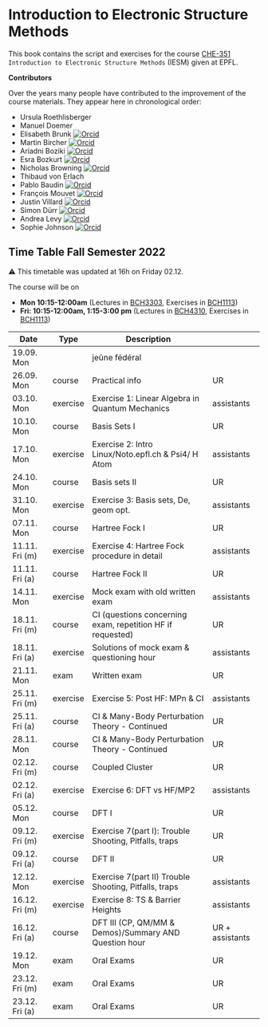 Introduction to Electronic Structure Methods
==============================================

This book contains the script and exercises for the course [CHE-351](https://edu.epfl.ch/coursebook/en/introduction-to-electronic-structure-methods-CH-353)  `Introduction to Electronic Structure Methods` (IESM) given at EPFL. 

**Contributors**

Over the years many people have contributed to the improvement of the course materials. They appear here in chronological order:

* Ursula Roethlisberger
* Manuel Doemer 
* Elisabeth Brunk [![Orcid](./images/orcid.png)]( https://orcid.org/0000-0001-8578-8658) 
* Martin Bircher [![Orcid](./images/orcid.png)]( https://orcid.org/0000-0002-6905-3130)
* Ariadni Boziki [![Orcid](./images/orcid.png)]( https://orcid.org/0000-0002-2347-8993)
* Esra Bozkurt [![Orcid](./images/orcid.png)]( https://orcid.org/0000-0001-8492-1162)
* Nicholas Browning  [![Orcid](./images/orcid.png)]( https://orcid.org/0000-0002-7859-6495)
* Thibaud von Erlach 
* Pablo Baudin [![Orcid](./images/orcid.png)]( https://orcid.org/0000-0001-7233-645X)
* François Mouvet [![Orcid](./images/orcid.png)](https://orcid.org/0000-0002-0416-2598)
* Justin Villard [![Orcid](./images/orcid.png)]( https://orcid.org/0000-0003-4606-319X)
* Simon Dürr  [![Orcid](./images/orcid.png)]( https://orcid.org/0000-0002-4304-8106)
* Andrea Levy [![Orcid](./images/orcid.png)]( https://orcid.org/0000-0003-1255-859X)
* Sophie Johnson [![Orcid](./images/orcid.png)]( https://orcid.org/0000-0003-4207-4350)

## Time Table Fall Semester 2022
⚠️ This timetable was updated at 16h on Friday 02.12.

The course will be on
* **Mon 10:15-12:00am** (Lectures in [BCH3303](https://plan.epfl.ch/?room==BCH%203303), Exercises in [BCH1113](https://plan.epfl.ch/?room==BCH%201113))
* **Fri: 10:15-12:00am, 1:15-3:00 pm** (Lectures in [BCH4310](https://plan.epfl.ch/?room==BCH%204310), Exercises in [BCH1113](https://plan.epfl.ch/?room==BCH%201113))

| Date            | Type     | Description                                               |                 |
|-----------------|----------|-----------------------------------------------------------|-----------------|
| 19.09. Mon      |          | jeûne fédéral                                             |                 |
| 26.09. Mon      | course   | Practical info                                            | UR              |
| 03.10. Mon      | exercise | Exercise 1: Linear Algebra in Quantum Mechanics           | assistants      |
| 10.10. Mon      | course   | Basis Sets I                                              | UR              |
| 17.10. Mon      | exercise | Exercise 2: Intro Linux/Noto.epfl.ch & Psi4/ H Atom       | assistants      |
| 24.10. Mon      | course   | Basis sets II                                             | UR              |
| 31.10. Mon      | exercise | Exercise 3: Basis sets, De, geom opt.                     | assistants      |
| 07.11. Mon      | course   | Hartree Fock I                                            | UR              |
| 11.11. Fri (m)  | exercise | Exercise 4: Hartree Fock procedure in detail              | assistants      |
| 11.11. Fri (a)  | course   | Hartree Fock II                                           | UR              |
| 14.11. Mon      | exercise | Mock exam with old written exam                           | assistants      |
| 18.11. Fri (m)  | course   | CI (questions concerning exam, repetition HF if requested)| UR              |
| 18.11. Fri (a)  | exercise | Solutions of mock exam & questioning hour                 | assistants      |
| 21.11. Mon      | exam     | Written exam                                              | UR              |
| 25.11. Fri (m)  | exercise | Exercise 5: Post HF: MPn & CI                             | assistants      |
| 25.11. Fri (a)  | course   | CI & Many-Body Perturbation Theory - Continued            | UR              |
| 28.11. Mon      | course   | CI & Many-Body Perturbation Theory - Continued            | UR              |
| 02.12. Fri (m)  | course   | Coupled Cluster                                           | UR              |
| 02.12. Fri (a)  | exercise | Exercise 6: DFT vs HF/MP2                                 | assistants      |
| 05.12. Mon      | course   | DFT I                                                     | UR              |
| 09.12. Fri (m)  | exercise | Exercise 7(part I): Trouble Shooting, Pitfalls, traps     | UR              |
| 09.12. Fri (a)  | course   | DFT II                                                    | UR              |
| 12.12. Mon      | exercise | Exercise 7(part II) Trouble Shooting, Pitfalls, traps     | assistants      |
| 16.12. Fri (m)  | exercise | Exercise 8: TS & Barrier Heights                          | assistants      |
| 16.12. Fri (a)  | course   | DFT III (CP, QM/MM & Demos)/Summary AND Question hour     | UR + assistants |
| 19.12. Mon      | exam     | Oral Exams                                                | UR              |
| 23.12. Fri (m)  | exam     | Oral Exams                                                | UR              |
| 23.12. Fri (a)  | exam     | Oral Exams                                                | UR              |

